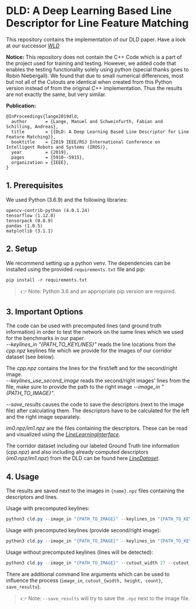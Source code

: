 # DLD: A Deep Learning Based Line Descriptor for Line Feature Matching #

This repository contains the implementation of our DLD paper.
Have a look at our successor [*WLD*](https://github.com/manuellange/WLD)

**Notice:** This repository does not contain the C++ Code which is a part of the project used for training and testing.
However, we added code that enables the testing functionality solely using python (special thanks goes to Robin Niebergall).
We found that due to small numerical differences, most but not all of the Cutouts are identical when created from this Python version instead of from the original C++ implementation.
Thus the results are not exactly the same, but very similar.

**Publication:**
```
@InProceedings{lange2019dld,
  author       = {Lange, Manuel and Schweinfurth, Fabian and Schilling, Andreas},
  title        = {{DLD: A Deep Learning Based Line Descriptor for Line Feature Matching}},
  booktitle    = {2019 IEEE/RSJ International Conference on Intelligent Robots and Systems (IROS)},
  year         = {2019},
  pages        = {5910--5915},
  organization = {IEEE},
}
```

## 1. Prerequisites
We used Python (3.6.9) and the following libraries:
```
opencv-contrib-python (4.0.1.24)
tensorflow (1.12.0)
tensorpack (0.8.9)
pandas (1.0.5)
matplotlib (3.1.1)
```

## 2. Setup
We recommend setting up a python venv. The dependencies can be installed using the provided ```requirements.txt``` file and pip:
```
pip install -r requirements.txt
```
> 👉 Note: Python 3.6 and an appropriate pip version are required.

## 3. Important Options
The code can be used with precomputed lines (and ground truth information) in order to test the network on the same lines which we used for the benchmarks in our paper.  
*--keylines_in "{PATH_TO_KEYLINES}"* reads the line locations from the *cpp.npz* keylines file which we provide for the images of our corridor dataset (see below).

The *cpp.npz* contains the lines for the first/left and for the second/right image.  
*--keylines_use_second_image* reads the second/right images' lines from the file, make sure to provide the path to the right image *--image_in "{PATH_TO_IMAGE}"*.

*--save_results* causes the code to save the descriptors (next to the image file) after calculating them. The descriptors have to be calculated for the left and the right image separately.

*im0.npz/im1.npz* are the files containing the descriptors. These can be read and visualized using the [*LineLearningInterface*](https://github.com/manuellange/LineLearningInterface).  

The corridor dataset including our labeled Ground Truth line information (*cpp.npz*) and also including already computed descriptors (*im0.npz/im1.npz*) from the DLD can be found here [*LineDataset*](https://github.com/manuellange/LineDataset).

## 4. Usage
The results are saved next to the images in `{name}.npz` files containing the descriptors and lines.

Usage with precomputed keylines:
```powershell
python3 cld.py --image_in "{PATH_TO_IMAGE}" --keylines_in "{PATH_TO_KEYLINES}" --cutout_width 27 --cutout_height 100 --gpu 0 test "{PATH_TO_MODEL}" -n 1 --depth 10 --debug --min_len 15 --fixed_length --save_results
```

Usage with precomputed keylines (provide second/right image):
```powershell
python3 cld.py --image_in "{PATH_TO_IMAGE}" --keylines_in "{PATH_TO_KEYLINES}" --keylines_use_second_image --cutout_width 27 --cutout_height 100 --gpu 0 test "{PATH_TO_MODEL}" -n 1 --depth 10 --debug --min_len 15 --fixed_length --save_results
```

Usage without precomputed keylines (lines will be detected):
```powershell
python3 cld.py --image_in "{PATH_TO_IMAGE}" --cutout_width 27 --cutout_height 100 --gpu 0 test "{PATH_TO_MODEL}" -n 1 --depth 10 --debug --min_len 25 --fixed_length --save_results
```

There are additional command line arguments which can be used to influence the process (`image_in`, `cutout_{width, height, count}`, `save_results`).
> 👉 Note: `--save_results` will try to save the `.npz` next to the image file.
